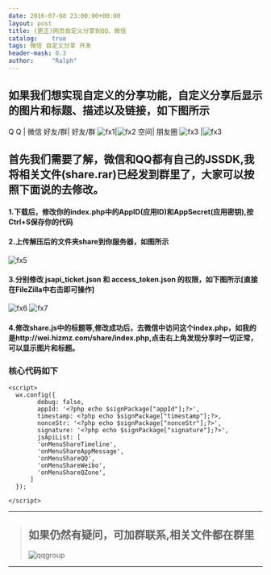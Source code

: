 ```yaml
---
date: 2016-07-08 23:00:00+00:00
layout: post
title: (更正)网页自定义分享到QQ、微信
catalog:    true
tags: 微信 自定义分享 开发
header-mask: 0.3
author:     "Ralph"
---
```


## 如果我们想实现自定义的分享功能，自定义分享后显示的图片和标题、描述以及链接，如下图所示

Q Q | 微信
好友/群| 好友/群
![fx1](http://qiniu.hizmz.com/share-toqqgroup.jpg)|![fx2](http://qiniu.hizmz.com/share-towxpy.jpg)
空间| 朋友圈 
![fx3](http://qiniu.hizmz.com/share-toqzone.jpg) |![fx3](http://qiniu.hizmz.com/share-towxpyq.jpg)

## 首先我们需要了解，微信和QQ都有自己的JSSDK,我将相关文件(share.rar)已经发到群里了，大家可以按照下面说的去修改。

#### 1.下载后，修改你的index.php中的AppID(应用ID)和AppSecret(应用密钥),按Ctrl+S保存你的代码

#### 2.上传解压后的文件夹share到你服务器，如图所示
![fx5](http://qiniu.hizmz.com/share-up.JPG)

#### 3.分别修改 jsapi_ticket.json 和 access_token.json 的权限，如下图所示[直接在FileZilla中右击即可操作]
![fx6](http://qiniu.hizmz.com/share-tiquan-1.JPG)
![fx7](http://qiniu.hizmz.com/share-tiquan-2.JPG)

#### 4.修改share.js中的标题等,修改成功后，去微信中访问这个index.php，如我的是http://wei.hizmz.com/share/index.php,点击右上角发现分享时一切正常，可以显示图片和标题。

### 核心代码如下

```
<script>
  wx.config({
		debug: false,
		appId: '<?php echo $signPackage["appId"];?>',
		timestamp: <?php echo $signPackage["timestamp"];?>,
		nonceStr: '<?php echo $signPackage["nonceStr"];?>',
		signature: '<?php echo $signPackage["signature"];?>',
		jsApiList: [
        'onMenuShareTimeline',
        'onMenuShareAppMessage',
        'onMenuShareQQ',
        'onMenuShareWeibo',
        'onMenuShareQZone',
      ]
  });

</script>

```

___
>## 如果仍然有疑问，可加群联系,相关文件都在群里
>![qqgroup](http://qiniu.hizmz.com/qqgroup.jpg)
___


